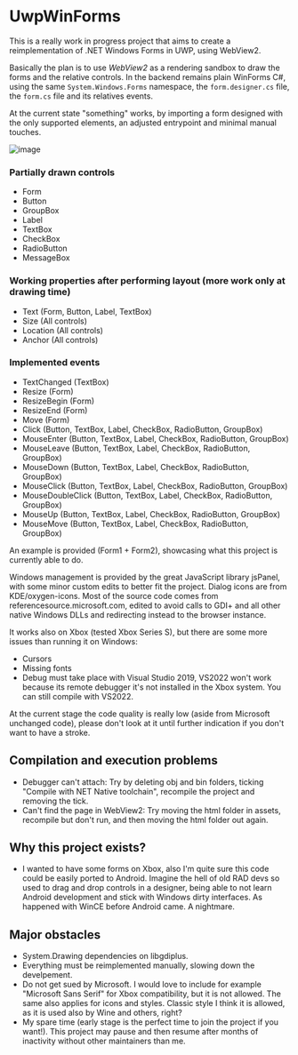 
# UwpWinForms

This is a really work in progress project that aims to create a reimplementation of .NET Windows Forms in UWP, using WebView2.

Basically the plan is to use *WebView2* as a rendering sandbox to draw the forms and the relative controls. In the backend remains plain WinForms C#, using the same `System.Windows.Forms` namespace, the `form.designer.cs` file, the `form.cs` file and its relatives events.

At the current state "something" works, by importing a form designed with the only supported elements, an adjusted entrypoint and minimal manual touches.

![image](https://github.com/user-attachments/assets/e749d88f-00e0-4a43-98f5-afdfe0264789)

### Partially drawn controls
- Form
- Button
- GroupBox
- Label
- TextBox
- CheckBox
- RadioButton
- MessageBox

### Working properties after performing layout (more work only at drawing time)
- Text (Form, Button, Label, TextBox)
- Size (All controls)
- Location (All controls)
- Anchor (All controls)

### Implemented events
- TextChanged (TextBox)
- Resize (Form)
- ResizeBegin (Form)
- ResizeEnd (Form)
- Move (Form)
- Click (Button, TextBox, Label, CheckBox, RadioButton, GroupBox)
- MouseEnter (Button, TextBox, Label, CheckBox, RadioButton, GroupBox)
- MouseLeave (Button, TextBox, Label, CheckBox, RadioButton, GroupBox)
- MouseDown (Button, TextBox, Label, CheckBox, RadioButton, GroupBox)
- MouseClick (Button, TextBox, Label, CheckBox, RadioButton, GroupBox)
- MouseDoubleClick (Button, TextBox, Label, CheckBox, RadioButton, GroupBox)
- MouseUp (Button, TextBox, Label, CheckBox, RadioButton, GroupBox)
- MouseMove (Button, TextBox, Label, CheckBox, RadioButton, GroupBox)

An example is provided (Form1 + Form2), showcasing what this project is currently able to do.

Windows management is provided by the great JavaScript library jsPanel, with some minor custom edits to better fit the project.
Dialog icons are from KDE/oxygen-icons.
Most of the source code comes from referencesource.microsoft.com, edited to avoid calls to GDI+ and all other native Windows DLLs and redirecting instead to the browser instance.

It works also on Xbox (tested Xbox Series S), but there are some more issues than running it on Windows:
- Cursors
- Missing fonts
- Debug must take place with Visual Studio 2019, VS2022 won't work because its remote debugger it's not installed in the Xbox system. You can still compile with VS2022.

At the current stage the code quality is really low (aside from Microsoft unchanged code), please don't look at it until further indication if you don't want to have a stroke.

## Compilation and execution problems
- Debugger can't attach: Try by deleting obj and bin folders, ticking "Compile with NET Native toolchain", recompile the  project and removing the tick. 
- Can't find the page in WebView2: Try moving the html folder in assets, recompile but don't run, and then moving the html folder out again. 

## Why this project exists?
- I wanted to have some forms on Xbox, also I'm quite sure this code could be easily ported to Android. Imagine the hell of old RAD devs so used to drag and drop controls in a designer, being able to not learn Android development and stick with Windows dirty interfaces. As happened with WinCE before Android came. A nightmare. 

## Major obstacles
- System.Drawing dependencies on libgdiplus.
- Everything must be reimplemented manually, slowing down the develpement.
- Do not get sued by Microsoft. I would love to include for example "Microsoft Sans Serif" for Xbox compatibility, but it is not allowed. The same also applies for icons and styles. Classic style I think it is allowed, as it is used also by Wine and others, right?
- My spare time (early stage is the perfect time to join the project if you want!). This project may pause and then resume after months of inactivity without other maintainers than me.
